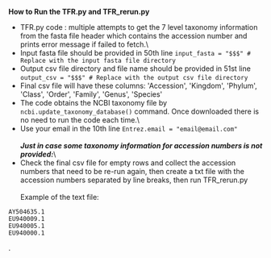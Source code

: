 **How to Run the TFR.py and TFR_rerun.py**
* TFR.py code : multiple attempts to get the 7 level taxonomy information from the fasta file header which contains the accession number and prints error message if failed to fetch.\
* Input fasta file should be provided in 50th line `input_fasta = "$$$" # Replace with the input fasta file directory`
* Output csv file directory and file name should be provided in 51st line `output_csv = "$$$" # Replace with the output csv file directory`
* Final csv file will have these columns: 'Accession', 'Kingdom', 'Phylum', 'Class', 'Order', 'Family', 'Genus', 'Species'
* The code obtains the NCBI taxonomy file by 
```ncbi.update_taxonomy_database()``` command. Once downloaded there is no need to run the code each time.\
* Use your email in the 10th line  `Entrez.email = "email@email.com"`\
\
***Just in case some taxonomy information for accession numbers is not provided:***\
* Check the final csv file for empty rows and collect the accession numbers that need to be re-run again, then create a txt file with the accession numbers separated by line breaks, then run TFR_rerun.py\
\
Example of the text file:
```
AY504635.1
EU940009.1
EU940005.1
EU940000.1
```
.
